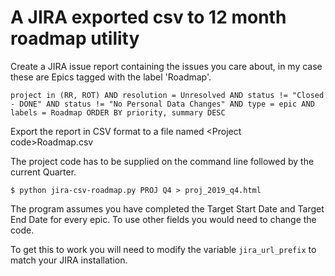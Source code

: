 # A JIRA exported csv to 12 month roadmap utility

Create a JIRA issue report containing the issues you care about, in my case these are Epics tagged with the label 'Roadmap'.

``project in (RR, ROT) AND resolution = Unresolved AND status != "Closed - DONE" AND status != "No Personal Data Changes" AND type = epic AND labels = Roadmap ORDER BY priority, summary DESC``

Export the report in CSV format to a file named \<Project code>Roadmap.csv

The project code has to be supplied on the command line followed by the current Quarter. 

    $ python jira-csv-roadmap.py PROJ Q4 > proj_2019_q4.html

The program assumes you have completed the Target Start Date and Target End Date for every epic. 
To use other fields you would need to change the code.

To get this to work you will need to modify the variable ``jira_url_prefix`` to match your JIRA installation.